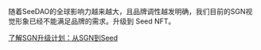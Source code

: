 随着SeeDAO的全球影响力越来越大，且品牌调性越发明确，我们目前的SGN视觉形象已经不能满足品牌的需求。升级到 Seed NFT。

[了解SGN升级计划：从SGN到Seed](https://mp.weixin.qq.com/s/_srtRIUBQ9B27_CGudLDlg)
